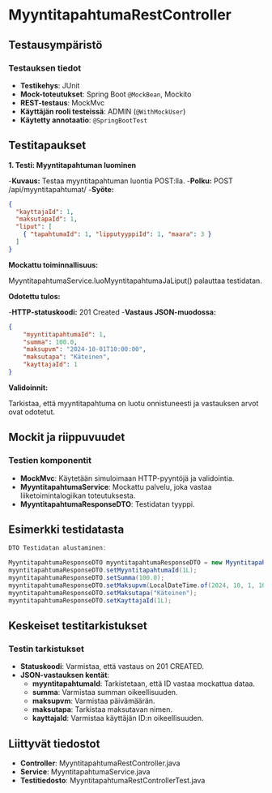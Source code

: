 # MyyntitapahtumaRestController

## Testausympäristö

### Testauksen tiedot

- **Testikehys**: JUnit
- **Mock-toteutukset**: Spring Boot `@MockBean`, Mockito
- **REST-testaus**: MockMvc
- **Käyttäjän rooli testeissä**: ADMIN (`@WithMockUser`)
- **Käytetty annotaatio**: `@SpringBootTest`


## Testitapaukset

**1. Testi: Myyntitapahtuman luominen**

-**Kuvaus:** Testaa myyntitapahtuman luontia POST:lla.
-**Polku:** POST /api/myyntitapahtumat/
-**Syöte:**

```json
{
  "kayttajaId": 1,
  "maksutapaId": 1,
  "liput": [
    { "tapahtumaId": 1, "lipputyyppiId": 1, "maara": 3 }
  ]
}
```

**Mockattu toiminnallisuus:**

MyyntitapahtumaService.luoMyyntitapahtumaJaLiput() palauttaa testidatan.

**Odotettu tulos:**

-**HTTP-statuskoodi:** 201 Created
-**Vastaus JSON-muodossa:**

```json
{
    "myyntitapahtumaId": 1,
    "summa": 100.0,
    "maksupvm": "2024-10-01T10:00:00",
    "maksutapa": "Käteinen",
    "kayttajaId": 1
}
```

**Validoinnit:**

Tarkistaa, että myyntitapahtuma on luotu onnistuneesti ja vastauksen arvot ovat odotetut.

## Mockit ja riippuvuudet

### Testien komponentit

- **MockMvc**: Käytetään simuloimaan HTTP-pyyntöjä ja validointia.
- **MyyntitapahtumaService**: Mockattu palvelu, joka vastaa liiketoimintalogiikan toteutuksesta.
- **MyyntitapahtumaResponseDTO**: Testidatan tyyppi.


## Esimerkki testidatasta
```java
DTO Testidatan alustaminen:

MyyntitapahtumaResponseDTO myyntitapahtumaResponseDTO = new MyyntitapahtumaResponseDTO();
myyntitapahtumaResponseDTO.setMyyntitapahtumaId(1L);
myyntitapahtumaResponseDTO.setSumma(100.0);
myyntitapahtumaResponseDTO.setMaksupvm(LocalDateTime.of(2024, 10, 1, 10, 0));
myyntitapahtumaResponseDTO.setMaksutapa("Käteinen");
myyntitapahtumaResponseDTO.setKayttajaId(1L);
```

## Keskeiset testitarkistukset

### Testin tarkistukset

- **Statuskoodi**: Varmistaa, että vastaus on 201 CREATED.
- **JSON-vastauksen kentät**:
  - **myyntitapahtumaId**: Tarkistetaan, että ID vastaa mockattua dataa.
  - **summa**: Varmistaa summan oikeellisuuden.
  - **maksupvm**: Varmistaa päivämäärän.
  - **maksutapa**: Tarkistaa maksutavan nimen.
  - **kayttajaId**: Varmistaa käyttäjän ID:n oikeellisuuden.


## Liittyvät tiedostot

- **Controller**: MyyntitapahtumaRestController.java
- **Service**: MyyntitapahtumaService.java
- **Testitiedosto**: MyyntitapahtumaRestControllerTest.java